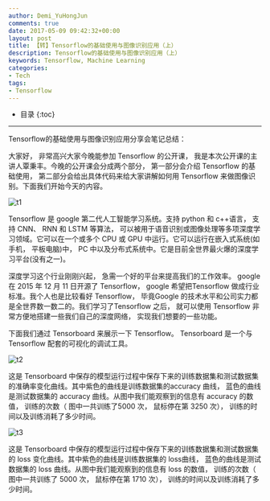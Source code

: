 ```yaml
---
author: Demi_YuHongJun
comments: true
date: 2017-05-09 09:42:32+00:00
layout: post
title: 【转】Tensorflow的基础使用与图像识别应用（上）
description: Tensorflow的基础使用与图像识别应用（上）
keywords: Tensorflow, Machine Learning
categories:
- Tech
tags:
- Tensorflow
---
```

* 目录
{:toc}
---

Tensorflow的基础使用与图像识别应用分享会笔记总结：

大家好， 非常高兴大家今晚能参加 Tensorflow 的公开课， 我是本次公开课的主讲人覃秉丰。今晚的公开课会分成两个部分， 第一部分会介绍 Tensorflow 的基础使用， 第二部分会给出具体代码来给大家讲解如何用 Tensorflow 来做图像识别。下面我们开始今天的内容。

![t1](https://yuhongjun.github.io/assets/media/05-2017/t1.png)


Tensorflow 是 google 第二代人工智能学习系统。支持 python 和 c++语言， 支持 CNN、 RNN 和 LSTM 等算法， 可以被用于语音识别或图像处理等多项深度学习领域。它可以在一个或多个 CPU 或 GPU 中运行。它可以运行在嵌入式系统(如手机， 平板电脑)中， PC 中以及分布式系统中。它是目前全世界最火爆的深度学习平台(没有之一)。

深度学习这个行业刚刚兴起， 急需一个好的平台来提高我们的工作效率。 google 在 2015 年 12 月 11 日开源了 Tensorflow， google 希望把Tensorflow 做成行业标准。我个人也是比较看好 Tensorflow， 毕竟Google 的技术水平和公司实力都是全世界数一数二的。我们学习了Tensorflow 之后， 就可以使用 Tensorflow 非常方便地搭建一些我们自己的深度网络， 实现我们想要的一些功能。

下面我们通过 Tensorboard 来展示一下 Tensorflow。 Tensorboard 是一个与 Tensorflow 配套的可视化的调试工具。

![t2](https://yuhongjun.github.io/assets/media/05-2017/t2.png)


这是 Tensorboard 中保存的模型运行过程中保存下来的训练数据集和测试数据集的准确率变化曲线。其中紫色的曲线是训练数据集的accuracy 曲线， 蓝色的曲线是测试数据集的 accuracy 曲线。从图中我们能观察到的信息有 accuracy 的数值， 训练的次数（ 图中一共训练了5000 次， 鼠标停在第 3250 次）， 训练的时间以及训练消耗了多少时间。

![t3](https://yuhongjun.github.io/assets/media/05-2017/t3.png)

这是 Tensorboard 中保存的模型运行过程中保存下来的训练数据集和测试数据集的 loss 变化曲线。其中紫色的曲线是训练数据集的 loss曲线， 蓝色的曲线是测试数据集的 loss 曲线。从图中我们能观察到的信息有 loss 的数值， 训练的次数（ 图中一共训练了 5000 次， 鼠标停在第 1710 次）， 训练的时间以及训练消耗了多少时间。